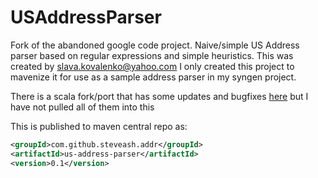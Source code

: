 # USAddressParser

Fork of the abandoned google code project. Naive/simple US Address parser based on regular expressions and simple heuristics. 
This was created by slava.kovalenko@yahoo.com I only created this project to mavenize it for use as a sample address parser in my syngen project.

There is a scala fork/port that has some updates and bugfixes [here](https://github.com/mephicide/USAddressParser) but I have not pulled all of them into this

This is published to maven central repo as:
```xml
<groupId>com.github.steveash.addr</groupId>
<artifactId>us-address-parser</artifactId>
<version>0.1</version>
```

